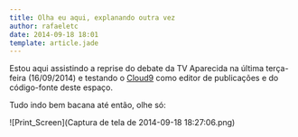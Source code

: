 ```yaml
---
title: Olha eu aqui, explanando outra vez
author: rafaeletc
date: 2014-09-18 18:01
template: article.jade
---
```


Estou aqui assistindo a reprise do debate da TV Aparecida na última terça-feira (16/09/2014) e testando o [Cloud9][1] como editor de publicações e do código-fonte deste espaço.

<span class="more"></span>

Tudo indo bem bacana até então, olhe só:

![Print_Screen](Captura de tela de 2014-09-18 18:27:06.png)

[1]: http://c9.io